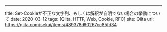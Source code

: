 ---
title: Set-Cookieが不正な文字列、もしくは解釈が自明でない場合の挙動について
date: 2020-03-12
tags: [Qiita, HTTP, Web, Cookie, RFC]
site: Qiita
url: https://qiita.com/sekai/items/489378d60267cc85fd34
